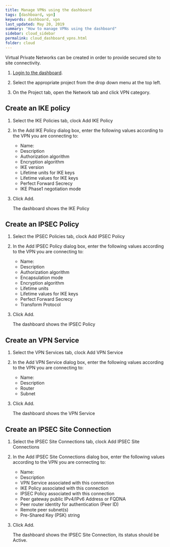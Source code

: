 ```yaml
---
title: Manage VPNs using the dashboard
tags: [dashboard, vpn]
keywords: dashboard, vpn
last_updated: May 20, 2019
summary: "How to manage VPNs using the dashboard"
sidebar: cloud_sidebar
permalink: cloud_dashboard_vpns.html
folder: cloud
---
```


Virtual Private Networks can be created in order to provide secured site to site connectivity.

1. [Login to the dashboard](cloud_dashboard_login.html).

1. Select the appropriate project from the drop down menu at the top left.

1. On the Project tab, open the Network tab and click VPN category.

## Create an IKE policy

1. Select the IKE Policies tab, clock Add IKE Policy

1. In the Add IKE Policy dialog box, enter the following values according to the VPN you are connecting to:

   * Name:
   * Description
   * Authorization algorithm
   * Encryption algorithm
   * IKE version
   * Lifetime units for IKE keys
   * Lifetime values for IKE keys
   * Perfect Forward Secrecy
   * IKE Phase1 negotiation mode

1. Click Add.

   The dashboard shows the IKE Policy

## Create an IPSEC Policy

1. Select the IPSEC Policies tab, clock Add IPSEC Policy

1. In the Add IPSEC Policy dialog box, enter the following values according to the VPN you are connecting to:

   * Name:
   * Description
   * Authorization algorithm
   * Encapsulation mode
   * Encryption algorithm
   * Lifetime units
   * Lifetime values for IKE keys
   * Perfect Forward Secrecy
   * Transform Protocol

1. Click Add.

   The dashboard shows the IPSEC Policy

## Create an VPN Service

1. Select the VPN Services tab, clock Add VPN Service

1. In the Add VPN Service dialog box, enter the following values according to the VPN you are connecting to:

   * Name:
   * Description
   * Router
   * Subnet

1. Click Add.

   The dashboard shows the VPN Service

## Create an IPSEC Site Connection

1. Select the IPSEC Site Connections tab, clock Add IPSEC Site Connections

1. In the Add IPSEC Site Connections dialog box, enter the following values according to the VPN you are connecting to:

   * Name:
   * Description
   * VPN Service associated with this connection
   * IKE Policy associated with this connection
   * IPSEC Policy associated with this connection
   * Peer gateway public IPv4/IPv6 Address or FQDNA
   * Peer router identity for authentication (Peer ID)
   * Remote peer subnet(s)
   * Pre-Shared Key (PSK) string

1. Click Add.

   The dashboard shows the IPSEC Site Connection, its status should be Active.



